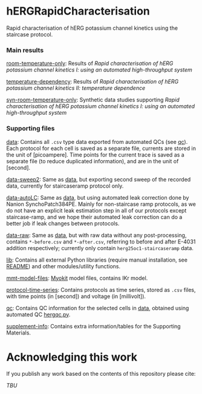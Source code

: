 # hERGRapidCharacterisation

Rapid characterisation of hERG potassium channel kinetics using the staircase protocol.


### Main results

[room-temperature-only](./room-temperature-only): Results of *Rapid characterisation of hERG potassium channel kinetics I: using an automated high-throughput system*

[temperature-dependency](./temperature-dependency): Results of *Rapid characterisation of hERG potassium channel kinetics II: temperature dependence*

[syn-room-temperature-only](./syn-room-temperature-only): Synthetic data studies supporting *Rapid characterisation of hERG potassium channel kinetics I: using an automated high-throughput system*


### Supporting files

[data](./data): Contains all `.csv` type data exported from automated QCs (see [qc](./qc)). Each protocol for each cell is saved as a separate file, currents are stored in the unit of [picoampere]. Time points for the current trace is saved as a separate file (to reduce duplicated information), and are in the unit of [second].

[data-sweep2](./data-sweep2): Same as [data](./data), but exporting second sweep of the recorded data, currently for staircaseramp protocol only.

[data-autoLC](./data-autoLC): Same as [data](./data), but using automated leak correction done by Nanion SynchoPatch384PE. Mainly for non-staircase ramp protocols, as we do not have an explicit leak estimation step in all of our protocols except staircase-ramp, and we hope their automated leak correction can do a better job if leak changes between protocols.

[data-raw](./data-raw): Same as [data](./data), but with raw data without any post-processing, contains `*-before.csv` and `*-after.csv`, referring to before and after E-4031 addition respectively; currently only contain `herg25oc1-staircaseramp` data.

[lib](./lib): Contains all external Python libraries (require manual installation, see [README](./lib/README.md)) and other modules/utility functions.

[mmt-model-files](./mmt-model-files): [Myokit](http://myokit.org/) model files, contains IKr model.

[protocol-time-series](./protocol-time-series): Contains protocols as time series, stored as `.csv` files, with time points (in [second]) and voltage (in [millivolt]).

[qc](./qc): Contains QC information for the selected cells in [data](./data), obtained using automated QC [hergqc.py](./lib/hergqc.py).

[supplement-info](./supplement-info): Contains extra information/tables for the Supporting Materials.


# Acknowledging this work

If you publish any work based on the contents of this repository please cite:

*TBU*